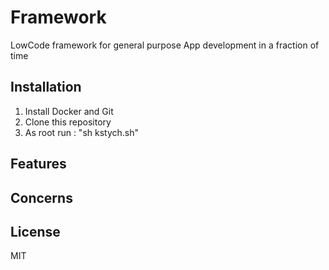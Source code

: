 # Framework
LowCode framework for general purpose App development in a fraction of time


## Installation
1. Install Docker and Git
2. Clone this repository
3. As root run : "sh kstych.sh"


## Features




## Concerns



## License
MIT


